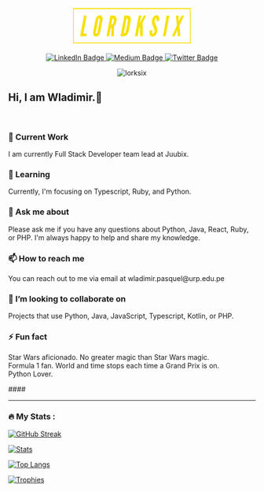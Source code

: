 <div id="header" align="center">
  
  <div id="badges">
  <img src="lordksix-logos_transparent.png" alt="logo" width="240"  height="auto" blackground="#fff" margin="auto"/>
  <br>
  <br>
    <a href="https://www.linkedin.com/in/wladpasquel/">
      <img src="https://img.shields.io/badge/LinkedIn-blue?style=for-the-badge&logo=linkedin&logoColor=white" alt="LinkedIn Badge"/>
    </a>
    <a href="https://medium.com/@wladimir.pasquel">
      <img src="https://badgen.net/badge/icon/wladimir.pasquel?icon=medium&label=Medium" alt="Medium Badge"/>
    </a>
    <a href="https://twitter.com/wapasquel">
      <img src="https://img.shields.io/badge/Twitter-blue?style=for-the-badge&logo=twitter&logoColor=white" alt="Twitter Badge"/>
    </a>
  </div>
  <p align="center"> <img src="https://komarev.com/ghpvc/?username=lorksix&label=Profile%20views&color=0e75b6&style=flat" alt="lorksix" /> </p>
</div>

<h2> Hi, I am Wladimir.👋<br></h2>
<br>

<h3>🔭 Current Work<br></h3>
<p align="left">I am currently Full Stack Developer team lead at Juubix.</p>

<h3>🌱 Learning<br></h3>
<p align="left">Currently, I'm focusing on Typescript, Ruby, and Python.</p>

 
<h3>💬 Ask me about<br></h3>
<p align="left">Please ask me if you have any questions about Python, Java, React, Ruby, or PHP. I'm always happy to help and share my knowledge. </p>
 
<h3>📫 How to reach me <br></h3>
<p align="left">You can reach out to me via email at wladimir.pasquel@urp.edu.pe </p>

<h3>👯 I’m looking to collaborate on<br></h3>
<p align="left">Projects that use Python, Java, JavaScript, Typescript, Kotlin, or PHP. </p>
 
<h3>⚡ Fun fact <br></h3>
<p align="left">Star Wars aficionado. No greater magic than Star Wars magic.<br>
Formula 1 fan. World and time stops each time a Grand Prix is on. <br>
Python Lover.<br> </p>
 ####

 ---

### :fire: My Stats :

[![GitHub Streak](http://github-readme-streak-stats.herokuapp.com?user=lordksix&theme=tokyonight&background=000000)](https://git.io/streak-stats) 

[![Stats](https://github-readme-stats.vercel.app/api?username=lordksix&layout=compact&theme=tokyonight)](https://github.com/anuraghazra/github-readme-stats)

[![Top Langs](https://github-readme-stats.vercel.app/api/top-langs/?username=lordksix&theme=tokyonight&layout=compact)](https://github.com/anuraghazra/github-readme-stats)

[![Trophies](https://github-profile-trophy.vercel.app/?username=lordksix&theme=onedark)](https://github.com/ryo-ma/github-profile-trophy)

